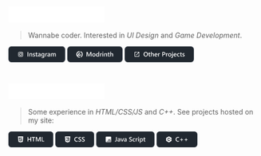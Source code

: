 <img src="https://github.com/bogdan-necea/bogdan-necea/blob/main/about-h.png" style="height:2rem">

> Wannabe coder. Interested in _UI Design_ and _Game Development_.

<a href="https://www.instagram.com/bogdan.necea/"><img src="https://github.com/bogdan-necea/bogdan-necea/blob/main/instagram-ico.png" style="height:2rem"></a>
<a href="https://modrinth.com/user/M3rljn"><img src="https://github.com/bogdan-necea/bogdan-necea/blob/main/modrinth-ico.png" style="height:2rem"></a>
<a href="https://bogdan-necea.github.io/"><img src="https://github.com/bogdan-necea/bogdan-necea/blob/main/projects-ico.png" style="height:2rem"></a>

#
<img src="https://github.com/bogdan-necea/bogdan-necea/blob/main/coding-h.png" style="height:2rem">

> Some experience in _HTML/CSS/JS_ and _C++_. See projects hosted on my site:

<img src="https://github.com/bogdan-necea/bogdan-necea/blob/main/html-ico.png" style="height:2rem"> <img src="https://github.com/bogdan-necea/bogdan-necea/blob/main/css-ico.png" style="height:2rem"> <img src="https://github.com/bogdan-necea/bogdan-necea/blob/main/js-ico.png" style="height:2rem"> <img src="https://github.com/bogdan-necea/bogdan-necea/blob/main/cpp-ico.png" style="height:2rem">
